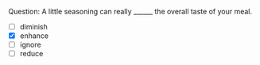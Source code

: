 Question: A little seasoning can really ______ the overall taste of your meal.  
- [ ] diminish  
- [x] enhance  
- [ ] ignore  
- [ ] reduce  
